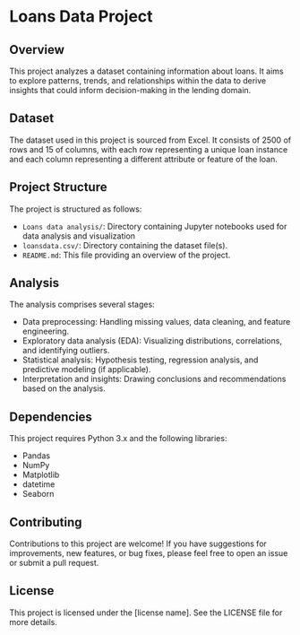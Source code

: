 # Loans Data Project

## Overview
This project analyzes a dataset containing information about loans. It aims to explore patterns, trends, and relationships within the data to derive insights that could inform decision-making in the lending domain.

## Dataset
The dataset used in this project is sourced from Excel. It consists of 2500 of rows and 15 of columns, with each row representing a unique loan instance and each column representing a different attribute or feature of the loan.

## Project Structure
The project is structured as follows:
- `Loans data analysis/`: Directory containing Jupyter notebooks used for data analysis and visualization
- `loansdata.csv/`: Directory containing the dataset file(s).
- `README.md`: This file providing an overview of the project.

## Analysis
The analysis comprises several stages:
- Data preprocessing: Handling missing values, data cleaning, and feature engineering.
- Exploratory data analysis (EDA): Visualizing distributions, correlations, and identifying outliers.
- Statistical analysis: Hypothesis testing, regression analysis, and predictive modeling (if applicable).
- Interpretation and insights: Drawing conclusions and recommendations based on the analysis.

## Dependencies
This project requires Python 3.x and the following libraries:
- Pandas
- NumPy
- Matplotlib
- datetime
- Seaborn


## Contributing
Contributions to this project are welcome! If you have suggestions for improvements, new features, or bug fixes, please feel free to open an issue or submit a pull request.

## License
This project is licensed under the [license name]. See the LICENSE file for more details.
